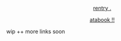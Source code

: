 
<p align="center" width="100%"><a href=https://rentry.co/H4NN1BALLECTER>rentry .</a>
<p align="center" width="100%"><a href=https://leedongwook.atabook.org>atabook !!</a>

  wip ++ more links soon
